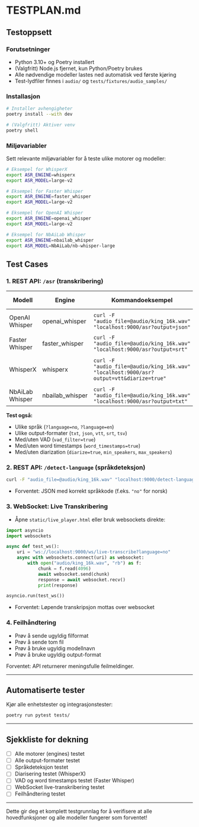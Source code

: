 # TESTPLAN.md

## Testoppsett

### Forutsetninger

- Python 3.10+ og Poetry installert
- (Valgfritt) Node.js fjernet, kun Python/Poetry brukes
- Alle nødvendige modeller lastes ned automatisk ved første kjøring
- Test-lydfiler finnes i `audio/` og `tests/fixtures/audio_samples/`

### Installasjon

```bash
# Installer avhengigheter
poetry install --with dev

# (Valgfritt) Aktiver venv
poetry shell
```

### Miljøvariabler

Sett relevante miljøvariabler for å teste ulike motorer og modeller:

```bash
# Eksempel for WhisperX
export ASR_ENGINE=whisperx
export ASR_MODEL=large-v2

# Eksempel for Faster Whisper
export ASR_ENGINE=faster_whisper
export ASR_MODEL=large-v2

# Eksempel for OpenAI Whisper
export ASR_ENGINE=openai_whisper
export ASR_MODEL=large-v2

# Eksempel for NbAiLab Whisper
export ASR_ENGINE=nbailab_whisper
export ASR_MODEL=NbAiLab/nb-whisper-large
```

## Test Cases

### 1. REST API: `/asr` (transkribering)

| Modell              | Engine             | Kommandoeksempel                                                                                  | Forventet resultat                |
|---------------------|--------------------|---------------------------------------------------------------------------------------------------|-----------------------------------|
| OpenAI Whisper      | openai_whisper     | `curl -F "audio_file=@audio/king_16k.wav" "localhost:9000/asr?output=json"`                      | JSON med tekst og segmenter       |
| Faster Whisper      | faster_whisper     | `curl -F "audio_file=@audio/king_16k.wav" "localhost:9000/asr?output=srt"`                       | SRT-fil med undertekster          |
| WhisperX            | whisperx           | `curl -F "audio_file=@audio/king_16k.wav" "localhost:9000/asr?output=vtt&diarize=true"`          | VTT-fil, evt. med speaker labels  |
| NbAiLab Whisper     | nbailab_whisper    | `curl -F "audio_file=@audio/king_16k.wav" "localhost:9000/asr?output=txt"`                       | Ren tekst                        |

**Test også:**
- Ulike språk (`?language=no`, `?language=en`)
- Ulike output-formater (`txt`, `json`, `vtt`, `srt`, `tsv`)
- Med/uten VAD (`vad_filter=true`)
- Med/uten word timestamps (`word_timestamps=true`)
- Med/uten diarization (`diarize=true`, `min_speakers`, `max_speakers`)

### 2. REST API: `/detect-language` (språkdeteksjon)

```bash
curl -F "audio_file=@audio/king_16k.wav" "localhost:9000/detect-language"
```
- Forventet: JSON med korrekt språkkode (f.eks. `"no"` for norsk)

### 3. WebSocket: Live Transkribering

- Åpne `static/live_player.html` eller bruk websockets direkte:
```python
import asyncio
import websockets

async def test_ws():
    uri = "ws://localhost:9000/ws/live-transcribe?language=no"
    async with websockets.connect(uri) as websocket:
        with open("audio/king_16k.wav", "rb") as f:
            chunk = f.read(4096)
            await websocket.send(chunk)
            response = await websocket.recv()
            print(response)

asyncio.run(test_ws())
```
- Forventet: Løpende transkripsjon mottas over websocket

### 4. Feilhåndtering

- Prøv å sende ugyldig filformat
- Prøv å sende tom fil
- Prøv å bruke ugyldig modellnavn
- Prøv å bruke ugyldig output-format

Forventet: API returnerer meningsfulle feilmeldinger.

---

## Automatiserte tester

Kjør alle enhetstester og integrasjonstester:

```bash
poetry run pytest tests/
```

---

## Sjekkliste for dekning

- [ ] Alle motorer (engines) testet
- [ ] Alle output-formater testet
- [ ] Språkdeteksjon testet
- [ ] Diarisering testet (WhisperX)
- [ ] VAD og word timestamps testet (Faster Whisper)
- [ ] WebSocket live-transkribering testet
- [ ] Feilhåndtering testet

---

Dette gir deg et komplett testgrunnlag for å verifisere at alle hovedfunksjoner og alle modeller fungerer som forventet! 